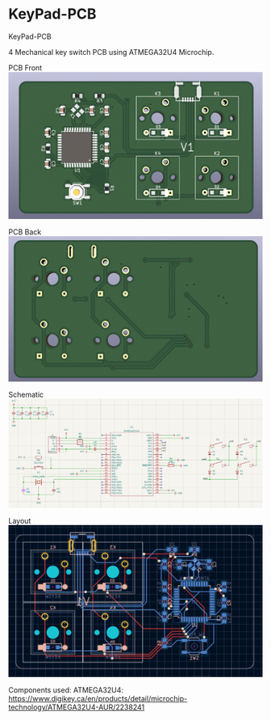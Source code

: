 # KeyPad-PCB
KeyPad-PCB

4 Mechanical key switch PCB using ATMEGA32U4 Microchip.

PCB Front
![alt text](https://github.com/usmank11/KeyPad-PCB/blob/main/PCBfront.png)

PCB Back
![alt text](https://github.com/usmank11/KeyPad-PCB/blob/main/PCBback.png)

Schematic
![alt text](https://github.com/usmank11/KeyPad-PCB/blob/main/schematic.png)

Layout
![alt text](https://github.com/usmank11/KeyPad-PCB/blob/main/layout.png)

Components used:
ATMEGA32U4:
https://www.digikey.ca/en/products/detail/microchip-technology/ATMEGA32U4-AUR/2238241


